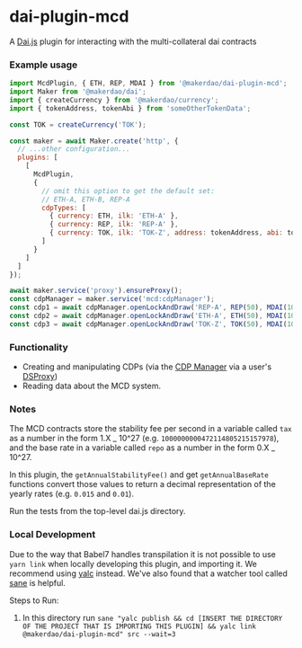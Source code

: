# dai-plugin-mcd

A [Dai.js](https://github.com/makerdao/dai.js) plugin for interacting with the
multi-collateral dai contracts

### Example usage

```js
import McdPlugin, { ETH, REP, MDAI } from '@makerdao/dai-plugin-mcd';
import Maker from '@makerdao/dai';
import { createCurrency } from '@makerdao/currency';
import { tokenAddress, tokenAbi } from 'someOtherTokenData';

const TOK = createCurrency('TOK');

const maker = await Maker.create('http', {
  // ...other configuration...
  plugins: [
    [
      McdPlugin,
      {
        // omit this option to get the default set:
        // ETH-A, ETH-B, REP-A
        cdpTypes: [
          { currency: ETH, ilk: 'ETH-A' },
          { currency: REP, ilk: 'REP-A' },
          { currency: TOK, ilk: 'TOK-Z', address: tokenAddress, abi: tokenAbi },
        ]
      }
    ]
  ]
});

await maker.service('proxy').ensureProxy();
const cdpManager = maker.service('mcd:cdpManager');
const cdp1 = await cdpManager.openLockAndDraw('REP-A', REP(50), MDAI(1000));
const cdp2 = await cdpManager.openLockAndDraw('ETH-A', ETH(50), MDAI(1000));
const cdp3 = await cdpManager.openLockAndDraw('TOK-Z', TOK(50), MDAI(1000));
```

### Functionality

- Creating and manipulating CDPs (via the [CDP Manager](https://github.com/makerdao/dss-cdp-manager) via a user's [DSProxy](https://github.com/dapphub/ds-proxy))
- Reading data about the MCD system.

### Notes

The MCD contracts store the stability fee per second in a variable called `tax`
as a number in the form 1.X _ 10^27 (e.g. `1000000000472114805215157978`), and
the base rate in a variable called `repo` as a number in the form 0.X _ 10^27.

In this plugin, the `getAnnualStabilityFee()` and get `getAnnualBaseRate`
functions convert those values to return a decimal representation of the yearly
rates (e.g. `0.015` and `0.01`).

Run the tests from the top-level dai.js directory.

### Local Development
Due to the way that Babel7 handles transpilation it is not possible to use `yarn link` when locally developing this plugin, and importing it. We recommend using [yalc](https://github.com/whitecolor/yalc) instead. We've also found that a watcher tool called [sane](https://github.com/amasad/sane) is helpful.

Steps to Run:
1. In this directory run ```sane "yalc publish && cd [INSERT THE DIRECTORY OF THE PROJECT THAT IS IMPORTING THIS PLUGIN] && yalc link @makerdao/dai-plugin-mcd" src --wait=3 ```
